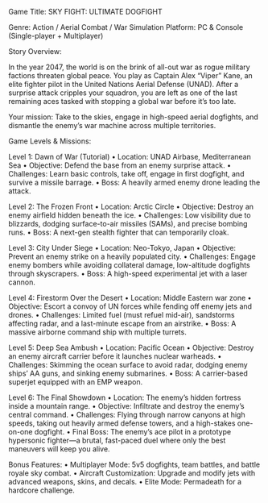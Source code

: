 Game Title: SKY FIGHT: ULTIMATE DOGFIGHT

Genre: Action / Aerial Combat / War Simulation
Platform: PC & Console (Single-player + Multiplayer)

Story Overview:

In the year 2047, the world is on the brink of all-out war as rogue military factions threaten global peace. You play as Captain Alex “Viper” Kane, an elite fighter pilot in the United Nations Aerial Defense (UNAD). After a surprise attack cripples your squadron, you are left as one of the last remaining aces tasked with stopping a global war before it’s too late.

Your mission: Take to the skies, engage in high-speed aerial dogfights, and dismantle the enemy’s war machine across multiple territories.

Game Levels & Missions:

Level 1: Dawn of War (Tutorial)
	•	Location: UNAD Airbase, Mediterranean Sea
	•	Objective: Defend the base from an enemy surprise attack.
	•	Challenges: Learn basic controls, take off, engage in first dogfight, and survive a missile barrage.
	•	Boss: A heavily armed enemy drone leading the attack.

Level 2: The Frozen Front
	•	Location: Arctic Circle
	•	Objective: Destroy an enemy airfield hidden beneath the ice.
	•	Challenges: Low visibility due to blizzards, dodging surface-to-air missiles (SAMs), and precise bombing runs.
	•	Boss: A next-gen stealth fighter that can temporarily cloak.

Level 3: City Under Siege
	•	Location: Neo-Tokyo, Japan
	•	Objective: Prevent an enemy strike on a heavily populated city.
	•	Challenges: Engage enemy bombers while avoiding collateral damage, low-altitude dogfights through skyscrapers.
	•	Boss: A high-speed experimental jet with a laser cannon.

Level 4: Firestorm Over the Desert
	•	Location: Middle Eastern war zone
	•	Objective: Escort a convoy of UN forces while fending off enemy jets and drones.
	•	Challenges: Limited fuel (must refuel mid-air), sandstorms affecting radar, and a last-minute escape from an airstrike.
	•	Boss: A massive airborne command ship with multiple turrets.

Level 5: Deep Sea Ambush
	•	Location: Pacific Ocean
	•	Objective: Destroy an enemy aircraft carrier before it launches nuclear warheads.
	•	Challenges: Skimming the ocean surface to avoid radar, dodging enemy ships’ AA guns, and sinking enemy submarines.
	•	Boss: A carrier-based superjet equipped with an EMP weapon.

Level 6: The Final Showdown
	•	Location: The enemy’s hidden fortress inside a mountain range.
	•	Objective: Infiltrate and destroy the enemy’s central command.
	•	Challenges: Flying through narrow canyons at high speeds, taking out heavily armed defense towers, and a high-stakes one-on-one dogfight.
	•	Final Boss: The enemy’s ace pilot in a prototype hypersonic fighter—a brutal, fast-paced duel where only the best maneuvers will keep you alive.

Bonus Features:
	•	Multiplayer Mode: 5v5 dogfights, team battles, and battle royale sky combat.
	•	Aircraft Customization: Upgrade and modify jets with advanced weapons, skins, and decals.
	•	Elite Mode: Permadeath for a hardcore challenge.

